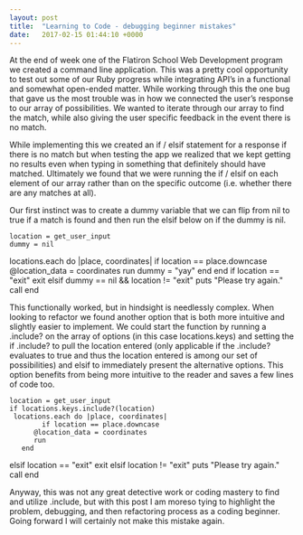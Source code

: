 ```yaml
---
layout: post
title:  "Learning to Code - debugging beginner mistakes"
date:   2017-02-15 01:44:10 +0000
---
```



At the end of week one of the Flatiron School Web Development program we created a command line application. This was a pretty cool opportunity to test out some of our Ruby progress while integrating API’s in a functional and somewhat open-ended matter. While working through this the one bug that gave us the most trouble was in how we connected the user’s response to our array of possibilities. We wanted to iterate through our array to find the match, while also giving the user specific feedback in the event there is no match. 

While implementing this we created an if / elsif statement for a response if there is no match but when testing the app we realized that we kept getting no results even when typing in something that definitely should have matched. Ultimately we found that we were running the if / elsif on each element of our array rather than on the specific outcome (i.e. whether there are any matches at all). 

Our first instinct was to create a dummy variable that we can flip from nil to true if a match is found and then run the elsif below on if the dummy is nil. 
  
	location = get_user_input
	dummy = nil
  locations.each do |place, coordinates|
	     if location == place.downcase
          @location_data = coordinates
          run
          dummy = "yay"
       end
   end
   if location == "exit"
      exit
   elsif dummy == nil && location != "exit"
      puts "Please try again."
      call
	end
   


This functionally worked, but in hindsight is needlessly complex. When looking to refactor we found another option that is both more intuitive and slightly easier to implement. We could start the function by running a .include? on the array of options (in this case locations.keys) and setting the if .include? to pull the location entered (only applicable if the .include? evaluates to true and thus the location entered is among our set of possibilities) and elsif to immediately present the alternative options. This option benefits from being more intuitive to the reader and saves a few lines of code too.

	location = get_user_input
	if locations.keys.include?(location)
     locations.each do |place, coordinates|
	        if location == place.downcase
          @location_data = coordinates
          run
       end
  elsif location == "exit"
      exit
  elsif location != "exit"
      puts "Please try again."
      call
	end

Anyway, this was not any great detective work or coding mastery to find and utilize .include, but with this post I am moreso tying to highlight the problem, debugging, and then refactoring process as a coding beginner. Going forward I will certainly not make this mistake again. 



